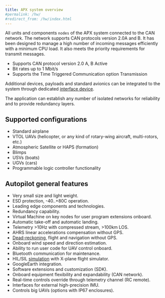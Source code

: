 ```yaml
---
title: APX system overview
#permalink: /hw/
#redirect_from: /hw/index.html
---
```


All units and components `nodes` of the APX system connected to the CAN network. The network supports CAN protocols version 2.0A and B. It has been designed to manage a high number of incoming messages efficiently with a minimum CPU load. It also meets the priority requirements for transmit messages.

* Supports CAN protocol version 2.0 A, B Active
* Bit rates up to 1 Mbit/s
* Supports the Time Triggered Communication option Transmission

Additional devices, payloads and standard avionics can be integrated to the system through dedicated [interface device](nodes/ifc.md).

The application can establish any number of isolated networks for reliability and to provide redundancy layers.

## Supported configurations

* Standard airplane
* VTOL UAVs (helicopter, or any kind of rotary-wing aircraft, multi-rotors, etc.)
* Atmospheric Satellite or HAPS (formation)
* Blimps
* USVs (boats)
* UGVs (cars)
* Programmable logic controller functionality


## Autopilot general features

* Very small size and light weight.
* ESD protection, -40..+80C operation.
* Leading edge components and technologies.
* Redundancy capability.
* Virtual Machine on key nodes for user program extensions onboard.
* Automatic take-off and automatic landing.
* Telemetry >10Hz with compressed stream, >100km LOS.
* AHRS linear accelerations compensation without GPS.
* [Dead-reckoning](https://en.wikipedia.org/wiki/Dead_reckoning), flight and navigation without GPS.
* Onboard wind speed and direction estimation.
* Ability to run user code for UAV control onboard.
* Bluetooth communication for maintenance.
* HIL/SIL [simulation](../gcs/sim.md) with X-plane flight simulator.
* GoogleEarth integration.
* Software extensions and customization (SDK).
* Onboard equipment flexibility and expandability (CAN network).
* Real-time controls override through telemetry channel (RC remote).
* Interfaces for external high-precision IMU.
* Controls big UAVs (options with IP67 enclosures).
